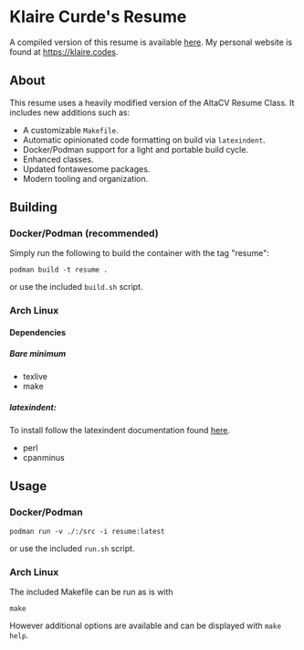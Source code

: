 # Klaire Curde's Resume

A compiled version of this resume is available [here](kcurde.pdf).
My personal website is found at https://klaire.codes.

## About
This resume uses a heavily modified version of the AltaCV Resume Class. It includes new additions such as:

- A customizable `Makefile`.
- Automatic opinionated code formatting on build via `latexindent`.
- Docker/Podman support for a light and portable build cycle.
- Enhanced classes.
- Updated fontawesome packages.
- Modern tooling and organization.

## Building
### Docker/Podman (recommended)
Simply run the following to build the container with the tag "resume":
```
podman build -t resume .
```
or use the included `build.sh` script.

### Arch Linux
#### Dependencies
##### Bare minimum
- texlive
- make

##### latexindent:
To install  follow the latexindent documentation found [here](https://latexindentpl.readthedocs.io/en/latest/sec-how-to-use.html).

- perl
- cpanminus


## Usage
### Docker/Podman
```
podman run -v ./:/src -i resume:latest
```
or use the included `run.sh` script.

### Arch Linux
The included Makefile can be run as is with
```
make
```
However additional options are available and can be displayed with `make help`.
